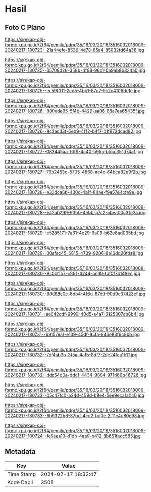 # Hasil

## Foto C Plano

https://sirekap-obj-formc.kpu.go.id/2f64/pemilu/pdpr/35/16/03/20/18/3516032018009-20240217-180723--21a44efe-8536-4e78-85a4-85032fd64a36.jpg

https://sirekap-obj-formc.kpu.go.id/2f64/pemilu/pdpr/35/16/03/20/18/3516032018009-20240217-180725--35708d26-358b-4f98-96c1-0a9ab8b324a0.jpg

https://sirekap-obj-formc.kpu.go.id/2f64/pemilu/pdpr/35/16/03/20/18/3516032018009-20240217-180725--ec59f011-2cd5-4bb1-87d7-5c2c4106de1e.jpg

https://sirekap-obj-formc.kpu.go.id/2f64/pemilu/pdpr/35/16/03/20/18/3516032018009-20240217-180726--880ede95-5f4b-4429-aa06-88a7ea65435f.jpg

https://sirekap-obj-formc.kpu.go.id/2f64/pemilu/pdpr/35/16/03/20/18/3516032018009-20240217-180726--8c3acd3f-6eb9-4f12-b4f7-01f972dcad82.jpg

https://sirekap-obj-formc.kpu.go.id/2f64/pemilu/pdpr/35/16/03/20/18/3516032018009-20240217-180727--083445aa-f0f9-4c40-b955-bb5c351d74a1.jpg

https://sirekap-obj-formc.kpu.go.id/2f64/pemilu/pdpr/35/16/03/20/18/3516032018009-20240217-180727--79b2453d-5795-4868-ae4c-64bca82d9f2b.jpg

https://sirekap-obj-formc.kpu.go.id/2f64/pemilu/pdpr/35/16/03/20/18/3516032018009-20240217-180728--e33dca6b-430c-4a1f-84ae-f9e57e4cfe9e.jpg

https://sirekap-obj-formc.kpu.go.id/2f64/pemilu/pdpr/35/16/03/20/18/3516032018009-20240217-180728--e42ab299-93b0-4ebb-a7c2-5bea00c31c2a.jpg

https://sirekap-obj-formc.kpu.go.id/2f64/pemilu/pdpr/35/16/03/20/18/3516032018009-20240217-180729--e5285171-7a31-4e29-9a09-b62e8ad035bd.jpg

https://sirekap-obj-formc.kpu.go.id/2f64/pemilu/pdpr/35/16/03/20/18/3516032018009-20240217-180729--30afac45-6815-4739-9206-8a16dd20fda8.jpg

https://sirekap-obj-formc.kpu.go.id/2f64/pemilu/pdpr/35/16/03/20/18/3516032018009-20240217-180730--9c0cf1b7-c891-4244-acd0-fbf0f74148ec.jpg

https://sirekap-obj-formc.kpu.go.id/2f64/pemilu/pdpr/35/16/03/20/18/3516032018009-20240217-180730--60d68c0c-8db4-4f6d-87d0-90d9e37423ef.jpg

https://sirekap-obj-formc.kpu.go.id/2f64/pemilu/pdpr/35/16/03/20/18/3516032018009-20240217-180731--ee042cdf-9999-40d5-a4a7-3125307cb8b4.jpg

https://sirekap-obj-formc.kpu.go.id/2f64/pemilu/pdpr/35/16/03/20/18/3516032018009-20240217-180731--69157ea1-e139-45df-95fa-946e83f9c9bb.jpg

https://sirekap-obj-formc.kpu.go.id/2f64/pemilu/pdpr/35/16/03/20/18/3516032018009-20240217-180732--7df4ab3b-3f5a-4af5-8df7-2de24fca1b11.jpg

https://sirekap-obj-formc.kpu.go.id/2f64/pemilu/pdpr/35/16/03/20/18/3516032018009-20240217-180732--ddc54d0a-ddc1-4434-9804-971d66b46726.jpg

https://sirekap-obj-formc.kpu.go.id/2f64/pemilu/pdpr/35/16/03/20/18/3516032018009-20240217-180733--05c47fc0-a24d-459d-b8e4-5ee9eca1a0c0.jpg

https://sirekap-obj-formc.kpu.go.id/2f64/pemilu/pdpr/35/16/03/20/18/3516032018009-20240217-180733--6b9322b6-87bd-4cc2-bd0e-2f11e4c80e98.jpg

https://sirekap-obj-formc.kpu.go.id/2f64/pemilu/pdpr/35/16/03/20/18/3516032018009-20240217-180724--fe9aea10-d1db-4aa9-b412-8b651feec585.jpg


## Metadata

| Key        | Value               |
| ---------- | ------------------- |
| Time Stamp | 2024-02-17 18:32:47 |
| Kode Dapil | 3508                |



